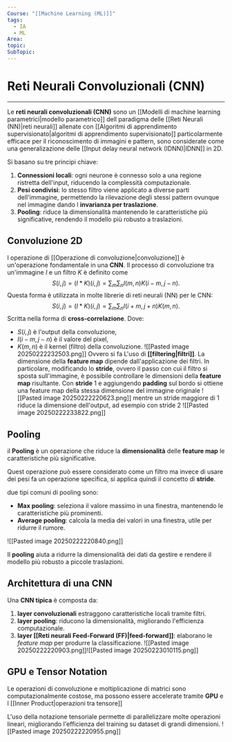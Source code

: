 ```yaml
---
Course: "[[Machine Learning (ML)]]"
tags:
  - IA
  - ML
Area: 
topic: 
SubTopic:
---
```

# Reti Neurali Convoluzionali (CNN)
---
Le **reti neurali convoluzionali (CNN)** sono un [[Modelli di machine learning parametrici|modello parametrico]] dell paradigma delle [[Reti Neurali (NN)|reti neurali]] allenate con [[Algoritmi di apprendimento supervisionato|algoritmi di apprendimento supervisionato]] particolarmente efficace per il riconoscimento di immagini e pattern, sono considerate come una generalizazione delle [[Input delay neural network (IDNN)|IDNN]] in 2D.

Si basano su tre principi chiave:
1. **Connessioni locali**: ogni neurone è connesso solo a una regione ristretta dell'input, riducendo la complessità computazionale.
2. **Pesi condivisi**: lo stesso filtro viene applicato a diverse parti dell'immagine, permettendo la rilevazione degli stessi pattern ovunque nel immagine dando l __invarianza per traslazione__.
3. **Pooling**: riduce la dimensionalità mantenendo le caratteristiche più significative, rendendo il modello più robusto a traslazioni.
	

## Convoluzione 2D
l operazione di [[Operazione di convoluzione|convoluzione]] è un'operazione fondamentale in una __CNN__. Il processo di convoluzione tra un'immagine $I$ e un filtro $K$ è definito come $$
S(i,j) = (I * K)(i,j) = \sum_m \sum_n I(m,n) K(i - m, j - n).
$$Questa forma è utilizzata in molte librerie di reti neurali (NN) per le CNN:$$
S(i,j) = (I * K)(i,j) = \sum_m \sum_n I(i + m, j + n) K(m, n).
$$Scritta nella forma di **cross-correlazione**.
Dove:
- $S(i,j)$ è l'output della convoluzione,
- $I(i-m, j-n)$ è il valore del pixel,
- $K(m,n)$ è il kernel (filtro) della convoluzione.
![[Pasted image 20250222232503.png]]
 Ovvero si fa L'uso di __[[filtering|filtri]]__. La dimensione della **feature map** dipende dall'applicazione dei filtri. In particolare, modificando lo **stride**, ovvero il passo con cui il filtro si sposta sull'immagine, è possibile controllare le dimensioni della **feature map** risultante. Con __stride__ $1$ e aggiungendo __padding__ sul bordo si ottiene una feature map della stessa dimensione del immagine originale   ![[Pasted image 20250222220623.png]]  mentre  un stride maggiore di $1$ riduce la dimensione dell'output, ad esempio con stride $2$ ![[Pasted image 20250222233822.png]]

## Pooling
il __Pooling__ è un operazione che riduce la __dimensionalità__ delle __feature map__ le caratteristiche più significative.

Quest operazione può essere considerato come un filtro ma invece di usare dei pesi fa un operazione specifica, si applica quindi il concetto di __stride__.

due tipi  comuni di pooling sono:
- __Max pooling__: seleziona il valore massimo in una finestra, mantenendo le caratteristiche più prominenti.
- __Average pooling__: calcola la media dei valori in una finestra, utile per ridurre il rumore.

![[Pasted image 20250222220840.png]]

Il __pooling__ aiuta a ridurre la dimensionalità dei dati da gestire e rendere il modello più robusto a piccole traslazioni.

## Architettura di una CNN
Una __CNN tipica__ è composta da:
1. __layer convoluzionali__ estraggono caratteristiche locali tramite filtri.
2. __layer pooling__: riducono la dimensionalità, migliorando l'efficienza computazionale.
3. __layer [[Reti neurali Feed-Forward (FF)|feed-forward]]__: elaborano le _feature map_ per produrre la classificazione.
![[Pasted image 20250222220903.png]]![[Pasted image 20250223010115.png]]
    
## GPU e Tensor Notation
Le operazioni di convoluzione e moltiplicazione di matrici sono computazionalmente costose, ma possono essere accelerate tramite **GPU** e l [[Inner Product|operazioni tra tensore]]

L'uso della notazione tensoriale permette di parallelizzare molte operazioni lineari, migliorando l'efficienza del training su dataset di grandi dimensioni.
![[Pasted image 20250222220955.png]]















